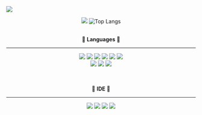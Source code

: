<img src="https://capsule-render.vercel.app/api?type=waving&color=auto&height=200&section=header&text=Young's<br/>Github!&fontSize=90" />
<br/>
<div align = "center">
    
<img src="https://github-readme-stats.vercel.app/api?username=seonyo&show_icons=true"> ![Top Langs](https://github-readme-stats.vercel.app/api/top-langs/?username=seonyo&layout=compact&theme=compact)   <br><br>

  
  
💫 __Languages__ 💫
 * * * 
  <img src="https://img.shields.io/badge/Java-007396?style=flat&logo=Java&logoColor=white"/>
  <img src="https://img.shields.io/badge/C-A8B9CC?style=flat&logo=C&logoColor=white"/>
  <img src="https://img.shields.io/badge/HTML5-E34F26?style=flat&logo=HTML5&logoColor=white"/>
    <img src="https://img.shields.io/badge/CSS3-1572B6?style=flact&logo=CSS3&logoColor=white"/>
    <img src="https://img.shields.io/badge/C++-00599C?style=flat&logo=C++&logoColor=white"/>
      <img src="https://img.shields.io/badge/MySQL-4479A1?style=flat&logo=MySQL&logoColor=white"/> <br>
          <img src="https://img.shields.io/badge/JavaScript-F7DF1E?style=flat&logo=JavaScript&logoColor=white"/>
        <img src="https://img.shields.io/badge/Kotlin-7F52FF?style=flat&logo=Kotlin&logoColor=white"/>
            <img src="https://img.shields.io/badge/PHP-777BB4?style=flat&logo=PHP&logoColor=white"/>



  
  <br/>
  <br/>
  <br/>

  
  📙 __IDE__ 📙
  * * *
 <img src="https://img.shields.io/badge/Eclipse IDE-2C2255?style=flat&logo=Eclipse IDE&logoColor=white"/>
 <img src="https://img.shields.io/badge/Visual Studio-5C2D91?style=flat&logo=Visual Studio&logoColor=white"/>
<img src="https://img.shields.io/badge/Visual Studio Code-007ACC?style=flat&logo=Visual Studio Code&logoColor=white"/>
        <img src="https://img.shields.io/badge/Android Studio-3DDC84?style=flat&logo=Android&logoColor=white"/>

 </div>


<!--
**seonyo/seonyo** is a ✨ _special_ ✨ repository because its `README.md` (this file) appears on your GitHub profile.

Here are some ideas to get you started:

- 🔭 I’m currently working on ...
- 🌱 I’m currently learning ...
- 👯 I’m looking to collaborate on ...
- 🤔 I’m looking for help with ...
- 💬 Ask me about ...
- 📫 How to reach me: ...
- 😄 Pronouns: ...
- ⚡ Fun fact: ...
-->
